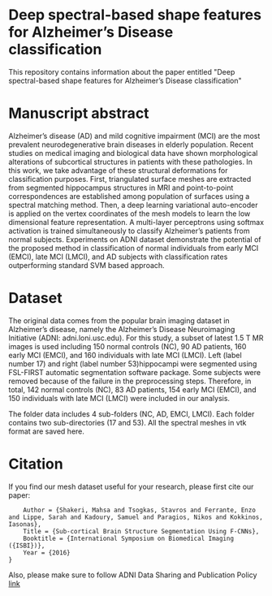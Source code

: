 # Deep spectral-based shape features for Alzheimer’s Disease classification

This repository contains information about the paper entitled "Deep spectral-based shape features for Alzheimer’s Disease classification"
# Manuscript abstract
Alzheimer’s disease (AD) and mild cognitive impairment (MCI) are the most prevalent neurodegenerative brain diseases in elderly population. Recent studies on medical imaging and biological data have shown morphological alterations of subcortical structures in patients with these pathologies. In this work, we take advantage of these structural deformations for classification purposes. First, triangulated surface meshes are extracted from segmented hippocampus structures in MRI and point-to-point correspondences are established among population of surfaces using a spectral matching method. Then, a deep learning variational auto-encoder is applied on the vertex coordinates of the mesh models to learn the low dimensional feature representation. A multi-layer perceptrons using softmax activation is trained simultaneously to classify Alzheimer’s patients from normal subjects. Experiments on ADNI dataset demonstrate the potential of the proposed method in classification of normal individuals from early MCI (EMCI), late MCI (LMCI), and AD subjects with classification rates outperforming standard SVM based approach.

# Dataset
The original data comes from the popular brain imaging dataset in Alzheimer’s disease, namely the Alzheimer’s Disease Neuroimaging Initiative (ADNI: adni.loni.usc.edu). For this study, a subset of latest 1.5 T MR images is used including 150 normal controls (NC), 90 AD patients, 160 early MCI (EMCI), and 160 individuals with late MCI (LMCI). Left (label number 17) and right (label number 53)hippocampi were segmented using FSL-FIRST automatic segmentation software package. Some subjects were removed because of the failure in the preprocessing steps. Therefore, in total, 142 normal controls (NC), 83 AD patients, 154 early MCI (EMCI), and 150 individuals with late MCI (LMCI) were included in our analysis.

The folder data includes 4 sub-folders (NC, AD, EMCI, LMCI). Each folder contains two sub-directories (17 and 53). All the spectral meshes in vtk format are saved here.

# Citation
If you find our mesh dataset useful for your research, please first cite our paper:

```@inproceedings{shakeri2016subcortical,
    Author = {Shakeri, Mahsa and Tsogkas, Stavros and Ferrante, Enzo and Lippe, Sarah and Kadoury, Samuel and Paragios, Nikos and Kokkinos, Iasonas},
    Title = {Sub-cortical Brain Structure Segmentation Using F-CNNs},
    Booktitle = {International Symposium on Biomedical Imaging ({ISBI})},
    Year = {2016}
}

```

Also, please make sure to follow ADNI Data Sharing and Publication Policy [link](https://adni.loni.usc.edu/wp-content/uploads/how_to_apply/ADNI_DSP_Policy.pdf)
